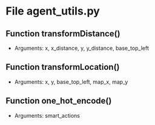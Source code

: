# File agent_utils.py

## Function transformDistance()

* Arguments: x, x_distance, y, y_distance, base_top_left

## Function transformLocation()

* Arguments: x, y, base_top_left, map_x, map_y

## Function one_hot_encode()

* Arguments: smart_actions

